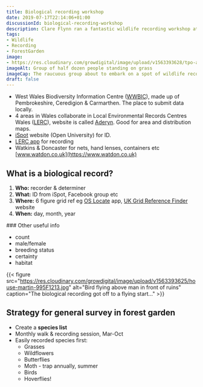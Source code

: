 ```yaml
---
title: Biological recording workshop
date: 2019-07-17T22:14:06+01:00
discussionId: biological-recording-workshop
description: Clare Flynn ran a fantastic wildlife recording workshop at The People’s Orchard in St Dogmaels, here are my notes to my future self
tags: 
- Wildlife
- Recording
- ForestGarden
image: 
- https://res.cloudinary.com/growdigital/image/upload/v1563393628/tpo-abbey-932ADDA4.jpg
imageAlt: Group of half dozen people standing on grass
imageCap: The raucuous group about to embark on a spot of wildlife recording
draft: false
---
```


* West Wales Biodiversity Information Centre ([WWBIC](https://www.wwbic.org.uk)), made up of Pembrokeshire, Ceredigion & Carmarthen. The place to submit data locally.
* 4 areas in Wales collaborate in Local Environmental Records Centres Wales ([LERC](https://www.lercwales.org.uk)), website is called [Aderyn](https://aderyn.lercwales.org.uk). Good for area and distribution maps.
* [iSpot](https://www.ispotnature.org) website (Open University) for ID.
* [LERC app](https://www.lercwales.org.uk/app.php) for recording
* Watkins & Doncaster for nets, hand lenses, containers etc [www.watdon.co.uk](https://www.watdon.co.uk)

## What is a biological record?

1. **Who:** recorder & determiner
2. **What:** ID from iSpot, Facebook group etc
3. **Where:** 6 figure grid ref eg [OS Locate](https://gridreferencefinder.com) app, [UK Grid Reference Finder](https://gridreferencefinder.com) website
4. **When:** day, month, year

### Other useful info

* count
* male/female
* breeding status
* certainty
* habitat

{{< figure src="https://res.cloudinary.com/growdigital/image/upload/v1563393625/house-martin-995F1213.jpg" alt="Bird flying above man in front of ruins" caption="The biological recording got off to a flying start…" >}}

## Strategy for general survey in forest garden

* Create a **species list**
* Monthly walk & recording session, Mar-Oct
* Easily recorded species first:
  * Grasses
  * Wildflowers
  * Butterflies
  * Moth - trap annually, summer
  * Birds
  * Hoverflies!

